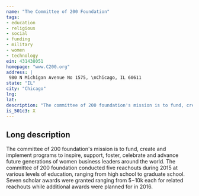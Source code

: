 ```yaml
---
name: "The Committee of 200 Foundation"
tags:
- education
- religious
- social
- funding
- military
- women
- technology
ein: 431438051
homepage: "www.C200.org"
address: |
 980 N Michigan Avenue No 1575, \nChicago, IL 60611
state: "IL"
city: "Chicago"
lng: 
lat: 
description: "The committee of 200 foundation's mission is to fund, create and implement programs to inspire, support, foster, celebrate and advance future generations of women business leaders around the world. "
is_501c3: X
---
```


## Long description

The committee of 200 foundation's mission is to fund, create and implement programs to inspire, support, foster, celebrate and advance future generations of women business leaders around the world. The committee of 200 foundation conducted five reachouts during 2015 at various levels of education, ranging from high school to graduate school. Seven scholar awards were granted ranging from $5-$10k each for related reachouts while additional awards were planned for in 2016. 
